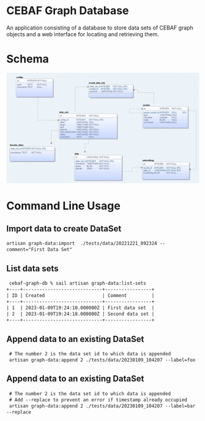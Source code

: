 
# CEBAF Graph Database

An application consisting of a database to store data sets of CEBAF graph objects and a web interface for locating and
retrieving them.

# Schema 

![schema diagram](schema.jpg)

# Command Line Usage

## Import data to create DataSet

```shell
artisan graph-data:import  ./tests/data/20221221_092324 --comment="First Data Set"
```

## List data sets
```shell
 cebaf-graph-db % sail artisan graph-data:list-sets
+----+-----------------------------+-----------------+
| ID | Created                     | Comment         |
+----+-----------------------------+-----------------+
| 1  | 2023-01-09T19:24:10.000000Z | First data set  |
| 2  | 2023-01-09T19:24:18.000000Z | Second data set |
+----+-----------------------------+-----------------+
```

## Append data to an existing DataSet

```shell
 # The number 2 is the data set id to which data is appended
 artisan graph-data:append 2 ./tests/data/20230109_104207 --label=foo 
```

## Append data to an existing DataSet

```shell
 # The number 2 is the data set id to which data is appended
 # Add --replace to prevent an error if timestamp already occupied
 artisan graph-data:append 2 ./tests/data/20230109_104207 --label=bar --replace
```


